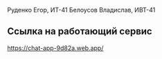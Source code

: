 Руденко Егор, ИТ-41
Белоусов Владислав, ИВТ-41

## Ссылка на работающий сервис

https://chat-app-9d82a.web.app/

